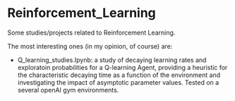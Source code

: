 # Reinforcement_Learning

Some studies/projects related to Reinforcement Learning.

The most interesting ones (in my opinion, of course) are:

* Q_learning_studies.Ipynb: a study of decaying learning rates and exploratoin probabilities for a Q-learning Agent, providing a heuristic for the characteristic decaying time as a function of the environment and investigating the impact of asymptotic parameter values. Tested on a several openAI gym environments.

